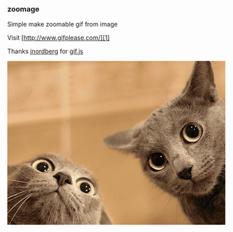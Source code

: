 
### zoomage

Simple make zoomable gif from image

Visit [http://www.gifplease.com/][1]

Thanks [jnordberg][2] for [gif.js][3]

![gifplease.gif](https://github.com/ltempier/zoomage/raw/master/gifplease.gif)

[1]: http://www.gifplease.com/
[2]: https://github.com/jnordberg
[3]: https://github.com/jnordberg/gif.js
